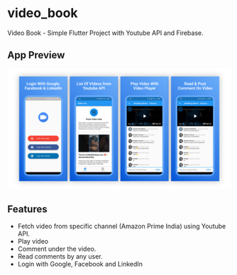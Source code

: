 # video_book

Video Book - Simple Flutter Project with Youtube API and Firebase.

## App Preview

![Alt text](/screen_shots/app_ss.png?raw=true "Optional Title")

## Features

- Fetch video from specific channel (Amazon Prime India) using Youtube API.
- Play video 
- Comment under the video.
- Read comments by any user. 
- Login with Google, Facebook and LinkedIn




